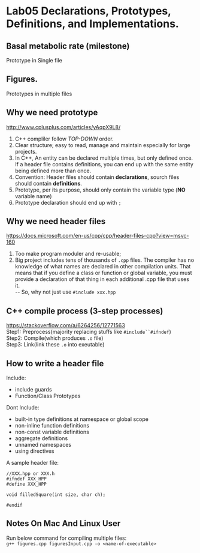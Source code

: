 # Lab05 Declarations, Prototypes, Definitions, and Implementations.
## Basal metabolic rate (milestone)
Prototype in Single file
## Figures. 
Prototypes in multiple files
## Why we need prototype
http://www.cplusplus.com/articles/yAqpX9L8/ 
1. C++ compliler follow *TOP-DOWN* order. 
2. Clear structure; easy to read, manage and maintain especially for large projects.
3. In C++, An entity can be declared multiple times, but only defined once. If a header file contains definitions, you can end up with the same entity being defined more than once.
4. Convention: Header files should contain **declarations**, sourch files should contain **definitions**.
5. Prototype, per its purpose, should only contain the variable type (**NO** variable name)
6. Prototype declaration should end up with `;`

## Why we need header files
https://docs.microsoft.com/en-us/cpp/cpp/header-files-cpp?view=msvc-160
1. Too make program moduler and re-usable;
2. Big project includes tens of thousands of `.cpp` files. The compiler has no knowledge of what names are declared in other compilation units. That means that if you define a class or function or global variable, you must provide a declaration of that thing in each additional .cpp file that uses it.\
-- So, why not just use `#include xxx.hpp`

## C++ compile process (3-step processes) 
https://stackoverflow.com/a/6264256/12771563 \
Step1: Preprocess(majority replacing stuffs like `#include``#ifndef`)\
Step2: Compile(which produces `.o` file)\
Step3: Link(link these `.o` into exeutable) 


## How to write a header file
Include:
* include guards
* Function/Class Prototypes

Dont Include:
* built-in type definitions at namespace or global scope
* non-inline function definitions
* non-const variable definitions
* aggregate definitions
* unnamed namespaces
* using directives

A sample header file:
```
//XXX.hpp or XXX.h
#ifndef XXX_HPP
#define XXX_HPP

void filledSquare(int size, char ch);

#endif
```

## Notes On Mac And Linux User
Run below command for compiling multiple files:\
`g++ figures.cpp figuresInput.cpp -o <name-of-executable>`


